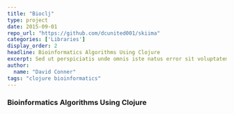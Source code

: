 ```yaml
---
title: "Bioclj"
type: project
date: 2015-09-01
repo_url: "https://github.com/dcunited001/skiima"
categories: ['Libraries']
display_order: 2
headline: Bioinformatics Algorithms Using Clojure
excerpt: Sed ut perspiciatis unde omnis iste natus error sit voluptatem accusantium doloremque laudantium, totam rem aperiam, eaque ipsa quae ab illo inventore veritatis et quasi architecto beatae vitae dicta sunt explicabo.
author:
  name: "David Conner"
tags: "clojure bioinformatics"
---
```


### Bioinformatics Algorithms Using Clojure
